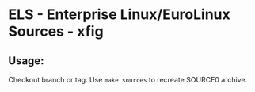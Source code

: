 # ELS - Enterprise Linux/EuroLinux Sources - xfig
 
## Usage:
  Checkout branch or tag. Use `make sources` to recreate  SOURCE0 archive.
